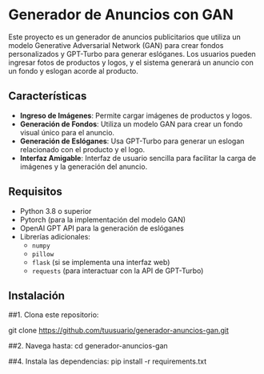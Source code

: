# Generador de Anuncios con GAN

Este proyecto es un generador de anuncios publicitarios que utiliza un modelo Generative Adversarial Network (GAN) para crear fondos personalizados y GPT-Turbo para generar eslóganes. Los usuarios pueden ingresar fotos de productos y logos, y el sistema generará un anuncio con un fondo y eslogan acorde al producto.

## Características

- **Ingreso de Imágenes**: Permite cargar imágenes de productos y logos.
- **Generación de Fondos**: Utiliza un modelo GAN para crear un fondo visual único para el anuncio.
- **Generación de Eslóganes**: Usa GPT-Turbo para generar un eslogan relacionado con el producto y el logo.
- **Interfaz Amigable**: Interfaz de usuario sencilla para facilitar la carga de imágenes y la generación del anuncio.

## Requisitos

- Python 3.8 o superior
- Pytorch (para la implementación del modelo GAN)
- OpenAI GPT API para la generación de eslóganes
- Librerías adicionales: 
  - `numpy`
  - `pillow`
  - `flask` (si se implementa una interfaz web)
  - `requests` (para interactuar con la API de GPT-Turbo)

## Instalación

##1. Clona este repositorio:

git clone https://github.com/tuusuario/generador-anuncios-gan.git

##2. Navega hasta:
cd generador-anuncios-gan

##4. Instala las dependencias:
pip install -r requirements.txt


